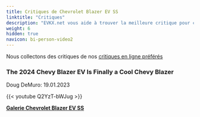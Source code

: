 ```yaml
---
title: Critiques de Chevrolet Blazer EV SS
linktitle: "Critiques"
description: "EVKX.net vous aide à trouver la meilleure critique pour ce modèle."
weight: 6
hidden: true
navicon: bi-person-video2
---
```

Nous collectons des critiques de nos [critiques en ligne préférés](../../../../../guides/evreviewers/)

<div class="container text-center shadow p-2 pe-4 mb-5 bg-body-tertiary rounded border">
<h3>The 2024 Chevy Blazer EV Is Finally a Cool Chevy Blazer</h3>
<p>Doug DeMuro: 19.01.2023</p>

{{< youtube Q2YzT-bWJug >}}

</div>
<div class="mt-3 mb-3">
<a href="../gallery/" class="text-decoration-none text-black">
<strong><i class="bi-arrow-left"></i>Galerie  </strong>
</a>
<a href="../" class="text-decoration-none text-black float-end">
<strong>Chevrolet Blazer EV SS <i class="bi-arrow-right"></i></strong>
</a>
</div>
